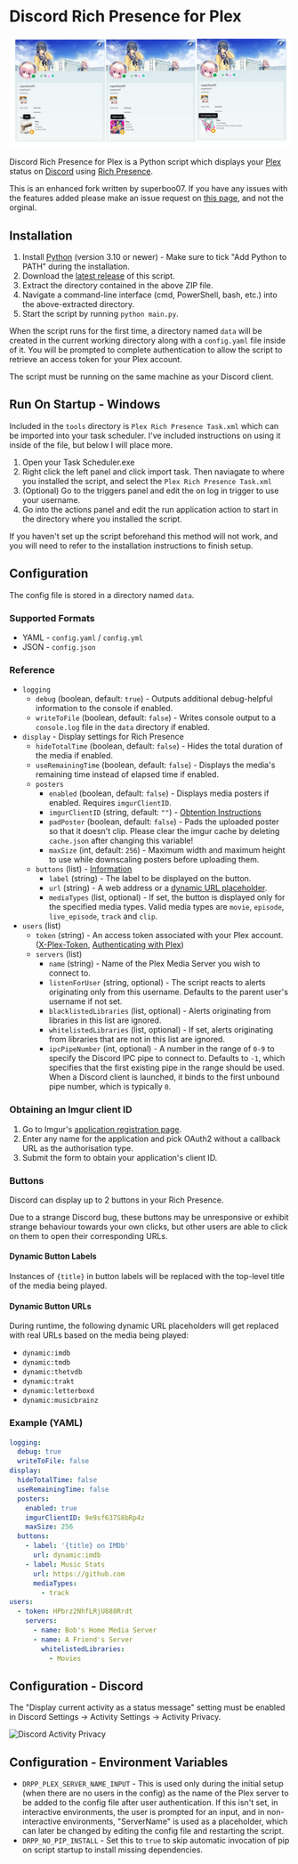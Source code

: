 # Discord Rich Presence for Plex

![Showcase](assets/showcase.png)

Discord Rich Presence for Plex is a Python script which displays your [Plex](https://www.plex.tv/) status on [Discord](https://discord.com/) using [Rich Presence](https://discord.com/developers/docs/rich-presence/how-to).

This is an enhanced fork written by superboo07. If you have any issues with the features added please make an issue request on [this page](https://github.com/superboo07/discord-rich-presence-plex/issues), and not the orginal.

## Installation

1. Install [Python](https://www.python.org/downloads/) (version 3.10 or newer) - Make sure to tick "Add Python to PATH" during the installation.
2. Download the [latest release](https://github.com/superboo07/discord-rich-presence-plex/releases/latest) of this script.
3. Extract the directory contained in the above ZIP file.
4. Navigate a command-line interface (cmd, PowerShell, bash, etc.) into the above-extracted directory.
5. Start the script by running `python main.py`.

When the script runs for the first time, a directory named `data` will be created in the current working directory along with a `config.yaml` file inside of it. You will be prompted to complete authentication to allow the script to retrieve an access token for your Plex account.

The script must be running on the same machine as your Discord client.

## Run On Startup - Windows

Included in the `tools` directory is `Plex Rich Presence Task.xml` which can be imported into your task scheduler. I've included instructions on using it inside of the file, but below I will place more.

1. Open your Task Scheduler.exe
2. Right click the left panel and click import task. Then naviagate to where you installed the script, and select the `Plex Rich Presence Task.xml`
3. (Optional) Go to the triggers panel and edit the on log in trigger to use your username. 
4. Go into the actions panel and edit the run application action to start in the directory where you installed the script. 

If you haven't set up the script beforehand this method will not work, and you will need to refer to the installation instructions to finish setup.

## Configuration

The config file is stored in a directory named `data`.

### Supported Formats

* YAML - `config.yaml` / `config.yml`
* JSON - `config.json`

### Reference

* `logging`
  * `debug` (boolean, default: `true`) - Outputs additional debug-helpful information to the console if enabled.
  * `writeToFile` (boolean, default: `false`) - Writes console output to a `console.log` file in the `data` directory if enabled.
* `display` - Display settings for Rich Presence
  * `hideTotalTime` (boolean, default: `false`) - Hides the total duration of the media if enabled.
  * `useRemainingTime` (boolean, default: `false`) - Displays the media's remaining time instead of elapsed time if enabled.
  * `posters`
    * `enabled` (boolean, default: `false`) - Displays media posters if enabled. Requires `imgurClientID`.
    * `imgurClientID` (string, default: `""`) - [Obtention Instructions](#obtaining-an-imgur-client-id)
    * `padPoster` (boolean, default: `false`) - Pads the uploaded poster so that it doesn't clip. Please clear the imgur cache by deleting `cache.json` after changing this variable!
    * `maxSize` (int, default: `256`) - Maximum width and maximum height to use while downscaling posters before uploading them.
  * `buttons` (list) - [Information](#buttons)
    * `label` (string) - The label to be displayed on the button.
    * `url` (string) - A web address or a [dynamic URL placeholder](#dynamic-button-urls).
    * `mediaTypes` (list, optional) - If set, the button is displayed only for the specified media types. Valid media types are `movie`, `episode`, `live_episode`, `track` and `clip`.
* `users` (list)
  * `token` (string) - An access token associated with your Plex account. ([X-Plex-Token](https://support.plex.tv/articles/204059436-finding-an-authentication-token-x-plex-token/), [Authenticating with Plex](https://forums.plex.tv/t/authenticating-with-plex/609370))
  * `servers` (list)
    * `name` (string) - Name of the Plex Media Server you wish to connect to.
    * `listenForUser` (string, optional) - The script reacts to alerts originating only from this username. Defaults to the parent user's username if not set.
    * `blacklistedLibraries` (list, optional) - Alerts originating from libraries in this list are ignored.
    * `whitelistedLibraries` (list, optional) - If set, alerts originating from libraries that are not in this list are ignored.
    * `ipcPipeNumber` (int, optional) - A number in the range of `0-9` to specify the Discord IPC pipe to connect to. Defaults to `-1`, which specifies that the first existing pipe in the range should be used. When a Discord client is launched, it binds to the first unbound pipe number, which is typically `0`.

### Obtaining an Imgur client ID

1. Go to Imgur's [application registration page](https://api.imgur.com/oauth2/addclient).
2. Enter any name for the application and pick OAuth2 without a callback URL as the authorisation type.
3. Submit the form to obtain your application's client ID.

### Buttons

Discord can display up to 2 buttons in your Rich Presence.

Due to a strange Discord bug, these buttons may be unresponsive or exhibit strange behaviour towards your own clicks, but other users are able to click on them to open their corresponding URLs.

#### Dynamic Button Labels

Instances of `{title}` in button labels will be replaced with the top-level title of the media being played.

#### Dynamic Button URLs

During runtime, the following dynamic URL placeholders will get replaced with real URLs based on the media being played:

* `dynamic:imdb`
* `dynamic:tmdb`
* `dynamic:thetvdb`
* `dynamic:trakt`
* `dynamic:letterboxd`
* `dynamic:musicbrainz`

### Example (YAML)

```yaml
logging:
  debug: true
  writeToFile: false
display:
  hideTotalTime: false
  useRemainingTime: false
  posters:
    enabled: true
    imgurClientID: 9e9sf637S8bRp4z
    maxSize: 256
  buttons:
    - label: '{title} on IMDb'
      url: dynamic:imdb
    - label: Music Stats
      url: https://github.com
      mediaTypes:
        - track
users:
  - token: HPbrz2NhfLRjU888Rrdt
    servers:
      - name: Bob's Home Media Server
      - name: A Friend's Server
        whitelistedLibraries:
          - Movies
```

## Configuration - Discord

The "Display current activity as a status message" setting must be enabled in Discord Settings → Activity Settings → Activity Privacy.

![Discord Activity Privacy](assets/discord-activity-privacy.png)

## Configuration - Environment Variables

* `DRPP_PLEX_SERVER_NAME_INPUT` - This is used only during the initial setup (when there are no users in the config) as the name of the Plex server to be added to the config file after user authentication. If this isn't set, in interactive environments, the user is prompted for an input, and in non-interactive environments, "ServerName" is used as a placeholder, which can later be changed by editing the config file and restarting the script.
* `DRPP_NO_PIP_INSTALL` - Set this to `true` to skip automatic invocation of pip on script startup to install missing dependencies.

